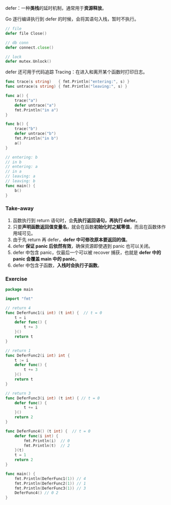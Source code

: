 defer：一种**类栈**的延时机制，通常用于**资源释放**。

Go 逐行编译执行到 defer 的时候，会将其语句入栈，暂时不执行。

```go
// file
defer file Close()

// db conn
defer connect.close()

// lock
defer mutex.Unlock() 
```

defer 还可用于代码追踪 Tracing：在进入和离开某个函数时打印日志。

```go
func trace(s string)   { fmt.Println("entering:", s) }
func untrace(s string) { fmt.Println("leaving:", s) }

func a() {
    trace("a")
    defer untrace("a")
    fmt.Println("in a")
}

func b() {
    trace("b")
    defer untrace("b")
    fmt.Println("in b")
    a()
}

// entering: b
// in b
// entering: a
// in a
// leaving: a
// leaving: b
func main() {
    b()
}
```

### Take-away

1. 函数执行到 return 语句时，会**先执行返回语句，再执行 defer**。
2. 只要**声明函数返回值变量名**，就会在函数**初始化时之赋零值**，而且在函数体作用域可见。
3. 由于先 return 再 defer，**defer 中可修改原本要返回的值**。
4. defer **保证 panic 后依然有效**，确保资源即使遇到 panic 也可以关闭。
5. defer 中包含 panic，仅最后一个可以被 recover 捕获，也就是 **defer 中的 panic 会覆盖 main 中的 panic**。
6. defer 中包含子函数，**入栈时会执行子函数**。

### Exercise

```go
package main

import "fmt"

// return 4
func DeferFunc1(i int) (t int) {  // t = 0
    t = i
    defer func() {
        t += 3
    }()
    return t
}

// return 1
func DeferFunc2(i int) int {
    t := i
    defer func() {
        t += 3
    }()
    return t
}

// return 3
func DeferFunc3(i int) (t int) { // t = 0
    defer func() {
        t += i
    }()
    return 2
}

func DeferFunc4() (t int) {  // t = 0
    defer func(i int) {
        fmt.Println(i)  // 0
        fmt.Println(t)  // 2 
    }(t)
    t = 1
    return 2
}

func main() {
    fmt.Println(DeferFunc1(1)) // 4
    fmt.Println(DeferFunc2(1)) // 1
    fmt.Println(DeferFunc3(1)) // 3
    DeferFunc4() // 0 2
}
```



